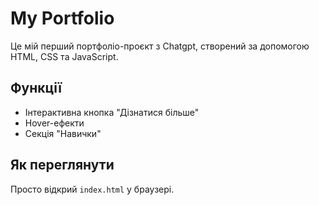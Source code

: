 # My Portfolio
Це мій перший портфоліо-проєкт з Chatgpt, створений за допомогою HTML, CSS та JavaScript.

## Функції
- Інтерактивна кнопка "Дізнатися більше"
- Hover-ефекти
- Секція "Навички"

## Як переглянути
Просто відкрий `index.html` у браузері.
